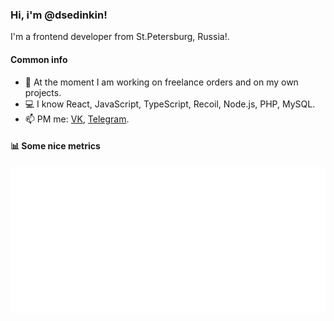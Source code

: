 ### Hi, i'm @dsedinkin!
I'm a frontend developer from St.Petersburg, Russia!.
#### Common info 
- 📱  At the moment I am working on freelance orders and on my own projects.
- 💻  I know React, JavaScript, TypeScript, Recoil, Node.js, PHP, MySQL.
- 📫  PM me: [VK](https://vk.com/dsedinkin), [Telegram](https://t.me/isedinkin).

#### 📊 Some nice metrics
<picture>
  <img src="/github-metrics.svg" alt="Metrics">
</picture>